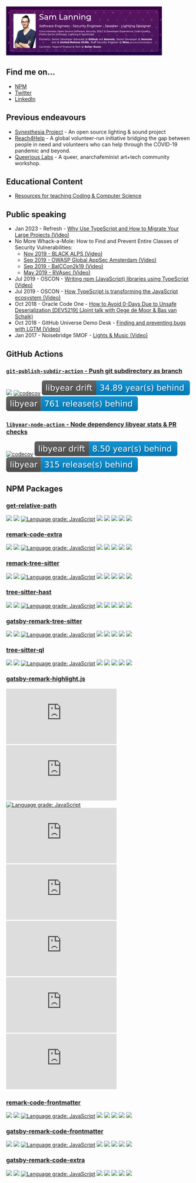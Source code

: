 ![](https://github.com/s0/s0/raw/main/header.svg)

## Find me on...

* [NPM](https://www.npmjs.com/~s0)
* [Twitter](https://twitter.com/samlanning)
* [LinkedIn](https://www.linkedin.com/in/smlanning/)

## Previous endeavours

* [Synesthesia Project](https://synesthesia-project.org/) -
  An open source lighting &amp; sound project
* [Reach4Help](https://reach4help.org/) -
  A global volunteer-run initiative bridging the gap between people in need and
  volunteers who can help through the COVID-19 pandemic and beyond.
* [Queerious Labs](https://queeriouslabs.com/) -
  A queer, anarchafeminist art+tech community workshop.

## Educational Content

* [Resources for teaching Coding & Computer Science](https://s0.github.io/teaching-resources/)

## Public speaking

* Jan 2023 - Refresh - [Why Use TypeScript and How to Migrate Your Large Projects (Video)](https://www.youtube.com/watch?v=pGKVVFnnaC0)
* No More Whack-a-Mole: How to Find and Prevent Entire Classes of Security
  Vulnerabilities:
  * [Nov 2019 - BLACK ALPS (Video)](https://www.youtube.com/watch?v=7pXvZsMRVig)
  * [Sep 2019 - OWASP Global AppSec Amsterdam (Video)](https://www.youtube.com/watch?v=1wbt1xM9jUc)
  * [Sep 2019 - BalCCon2k19 (Video)](https://www.youtube.com/watch?v=HMXa26xJE9Q)
  * [May 2019 - RVAsec (Video)](https://www.youtube.com/watch?v=IY7fL7Tkxxc)
* Jul 2019 - OSCON - [Writing npm (JavaScript) libraries using TypeScript (Video)](https://www.youtube.com/watch?v=m6Jr6w0W1xw)
* Jul 2019 - OSCON - [How TypeScript is transforming the JavaScript ecosystem (Video)](https://www.youtube.com/watch?v=b8AHUXxGas8)
* Oct 2018 - Oracle Code One - [How to Avoid 0-Days Due to Unsafe Deserialization [DEV5219] (Joint talk with Oege de Moor &amp; Bas van Schaik)](https://oracle.rainfocus.com/widget/oracle/oow18/catalogcodeone18?search=DEV5219)
* Oct 2018 - GitHub Universe Demo Desk - [Finding and preventing bugs with LGTM (Video)](https://www.youtube.com/watch?v=aXqUWZYlFzs)
* Jan 2017 - Noisebridge 5MOF - [Lights &amp; Music (Video)](https://www.youtube.com/watch?v=egsswPi8yio)

## GitHub Actions

### [`git-publish-subdir-action` - Push git subdirectory as branch](https://github.com/marketplace/actions/push-git-subdirectory-as-branch)

[![](https://github.com/s0/git-publish-subdir-action/workflows/Scheduled%20tests/badge.svg)](https://github.com/s0/git-publish-subdir-action/actions?workflow=Scheduled+tests) [![codecov](https://codecov.io/gh/s0/git-publish-subdir-action/branch/develop/graph/badge.svg)](https://codecov.io/gh/s0/git-publish-subdir-action) [![](https://raw.githubusercontent.com/s0/git-publish-subdir-action/gh-badges/drift.svg)](https://github.com/s0/libyear-node-action) [![](https://raw.githubusercontent.com/s0/git-publish-subdir-action/gh-badges/releases.svg)](https://github.com/s0/libyear-node-action)

### [`libyear-node-action` - Node dependency libyear stats & PR checks](https://github.com/marketplace/actions/node-dependency-libyear-stats-pr-checks)

[![codecov](https://codecov.io/gh/s0/libyear-node-action/branch/develop/graph/badge.svg)](https://codecov.io/gh/s0/libyear-node-action) [![](https://raw.githubusercontent.com/s0/libyear-node-action/badges/drift.svg)](https://github.com/s0/libyear-node-action) [![](https://raw.githubusercontent.com/s0/libyear-node-action/badges/releases.svg)](https://github.com/s0/libyear-node-action)

## NPM Packages

### [get-relative-path](https://github.com/s0/ts-util/tree/develop/get-relative-path)

![](https://badgen.net/npm/v/get-relative-path?icon=npm&label=) ![](https://img.shields.io/npm/types/get-relative-path) [![Language grade: JavaScript](https://img.shields.io/lgtm/grade/javascript/g/s0/ts-util.svg?logo=lgtm&logoWidth=18)](https://lgtm.com/projects/g/s0/ts-util/context:javascript) ![](https://badgen.net/npm/dt/get-relative-path?icon=npm) ![](https://badgen.net/npm/dm/get-relative-path?icon=npm) ![](https://badgen.net/github/open-prs/s0/ts-util?icon=github) ![](https://badgen.net/github/open-issues/s0/ts-util?icon=github) ![](https://badgen.net/github/stars/s0/ts-util?icon=github)

### [remark-code-extra](https://github.com/s0/remark-code-extra)

![](https://badgen.net/npm/v/remark-code-extra?icon=npm&label=) ![](https://img.shields.io/npm/types/remark-code-extra) [![Language grade: JavaScript](https://img.shields.io/lgtm/grade/javascript/g/s0/remark-code-extra.svg?logo=lgtm&logoWidth=18)](https://lgtm.com/projects/g/s0/remark-code-extra/context:javascript) ![](https://badgen.net/npm/dt/remark-code-extra?icon=npm) ![](https://badgen.net/npm/dm/remark-code-extra?icon=npm) ![](https://badgen.net/github/open-prs/s0/remark-code-extra?icon=github) ![](https://badgen.net/github/open-issues/s0/remark-code-extra?icon=github) ![](https://badgen.net/github/stars/s0/remark-code-extra?icon=github)

### [remark-tree-sitter](https://github.com/s0/remark-tree-sitter)

![](https://badgen.net/npm/v/remark-tree-sitter?icon=npm&label=) ![](https://img.shields.io/npm/types/remark-tree-sitter) [![Language grade: JavaScript](https://img.shields.io/lgtm/grade/javascript/g/s0/remark-tree-sitter.svg?logo=lgtm&logoWidth=18)](https://lgtm.com/projects/g/s0/remark-tree-sitter/context:javascript) ![](https://badgen.net/npm/dt/remark-tree-sitter?icon=npm) ![](https://badgen.net/npm/dm/remark-tree-sitter?icon=npm) ![](https://badgen.net/github/open-prs/s0/remark-tree-sitter?icon=github) ![](https://badgen.net/github/open-issues/s0/remark-tree-sitter?icon=github) ![](https://badgen.net/github/stars/s0/remark-tree-sitter?icon=github)

### [tree-sitter-hast](https://github.com/s0/tree-sitter-hast)

![](https://badgen.net/npm/v/tree-sitter-hast?icon=npm&label=) ![](https://img.shields.io/npm/types/tree-sitter-hast) [![Language grade: JavaScript](https://img.shields.io/lgtm/grade/javascript/g/s0/tree-sitter-hast.svg?logo=lgtm&logoWidth=18)](https://lgtm.com/projects/g/s0/tree-sitter-hast/context:javascript) ![](https://badgen.net/npm/dt/tree-sitter-hast?icon=npm) ![](https://badgen.net/npm/dm/tree-sitter-hast?icon=npm) ![](https://badgen.net/github/open-prs/s0/tree-sitter-hast?icon=github) ![](https://badgen.net/github/open-issues/s0/tree-sitter-hast?icon=github) ![](https://badgen.net/github/stars/s0/tree-sitter-hast?icon=github)

### [gatsby-remark-tree-sitter](https://github.com/s0/gatsby-remark-tree-sitter)

![](https://badgen.net/npm/v/gatsby-remark-tree-sitter?icon=npm&label=) ![](https://img.shields.io/npm/types/gatsby-remark-tree-sitter) [![Language grade: JavaScript](https://img.shields.io/lgtm/grade/javascript/g/s0/gatsby-remark-tree-sitter.svg?logo=lgtm&logoWidth=18)](https://lgtm.com/projects/g/s0/gatsby-remark-tree-sitter/context:javascript) ![](https://badgen.net/npm/dt/gatsby-remark-tree-sitter?icon=npm) ![](https://badgen.net/npm/dm/gatsby-remark-tree-sitter?icon=npm) ![](https://badgen.net/github/open-prs/s0/gatsby-remark-tree-sitter?icon=github) ![](https://badgen.net/github/open-issues/s0/gatsby-remark-tree-sitter?icon=github) ![](https://badgen.net/github/stars/s0/gatsby-remark-tree-sitter?icon=github)

### [tree-sitter-ql](https://github.com/s0/tree-sitter-ql)

![](https://badgen.net/npm/v/tree-sitter-ql?icon=npm&label=) ![](https://img.shields.io/npm/types/tree-sitter-ql) [![Language grade: JavaScript](https://img.shields.io/lgtm/grade/javascript/g/s0/tree-sitter-ql.svg?logo=lgtm&logoWidth=18)](https://lgtm.com/projects/g/s0/tree-sitter-ql/context:javascript) ![](https://badgen.net/npm/dt/tree-sitter-ql?icon=npm) ![](https://badgen.net/npm/dm/tree-sitter-ql?icon=npm) ![](https://badgen.net/github/open-prs/s0/tree-sitter-ql?icon=github) ![](https://badgen.net/github/open-issues/s0/tree-sitter-ql?icon=github) ![](https://badgen.net/github/stars/s0/tree-sitter-ql?icon=github)

### [gatsby-remark-highlight.js](https://github.com/s0/gatsby-remark-highlight.js)

![](https://badgen.net/npm/v/gatsby-remark-highlight.js?icon=npm&label=) ![](https://img.shields.io/npm/types/gatsby-remark-highlight.js) [![Language grade: JavaScript](https://img.shields.io/lgtm/grade/javascript/g/s0/gatsby-remark-highlight.js.svg?logo=lgtm&logoWidth=18)](https://lgtm.com/projects/g/s0/gatsby-remark-highlight.js/context:javascript) ![](https://badgen.net/npm/dt/gatsby-remark-highlight.js?icon=npm) ![](https://badgen.net/npm/dm/gatsby-remark-highlight.js?icon=npm) ![](https://badgen.net/github/open-prs/s0/gatsby-remark-highlight.js?icon=github) ![](https://badgen.net/github/open-issues/s0/gatsby-remark-highlight.js?icon=github) ![](https://badgen.net/github/stars/s0/gatsby-remark-highlight.js?icon=github)

### [remark-code-frontmatter](https://github.com/s0/remark-code-frontmatter)

![](https://badgen.net/npm/v/remark-code-frontmatter?icon=npm&label=) ![](https://img.shields.io/npm/types/remark-code-frontmatter) [![Language grade: JavaScript](https://img.shields.io/lgtm/grade/javascript/g/s0/remark-code-frontmatter.svg?logo=lgtm&logoWidth=18)](https://lgtm.com/projects/g/s0/remark-code-frontmatter/context:javascript) ![](https://badgen.net/npm/dt/remark-code-frontmatter?icon=npm) ![](https://badgen.net/npm/dm/remark-code-frontmatter?icon=npm) ![](https://badgen.net/github/open-prs/s0/remark-code-frontmatter?icon=github) ![](https://badgen.net/github/open-issues/s0/remark-code-frontmatter?icon=github) ![](https://badgen.net/github/stars/s0/remark-code-frontmatter?icon=github)

### [gatsby-remark-code-frontmatter](https://github.com/s0/gatsby-remark-code-frontmatter)

![](https://badgen.net/npm/v/gatsby-remark-code-frontmatter?icon=npm&label=) ![](https://img.shields.io/npm/types/gatsby-remark-code-frontmatter) [![Language grade: JavaScript](https://img.shields.io/lgtm/grade/javascript/g/s0/gatsby-remark-code-frontmatter.svg?logo=lgtm&logoWidth=18)](https://lgtm.com/projects/g/s0/gatsby-remark-code-frontmatter/context:javascript) ![](https://badgen.net/npm/dt/gatsby-remark-code-frontmatter?icon=npm) ![](https://badgen.net/npm/dm/gatsby-remark-code-frontmatter?icon=npm) ![](https://badgen.net/github/open-prs/s0/gatsby-remark-code-frontmatter?icon=github) ![](https://badgen.net/github/open-issues/s0/gatsby-remark-code-frontmatter?icon=github) ![](https://badgen.net/github/stars/s0/gatsby-remark-code-frontmatter?icon=github)

### [gatsby-remark-code-extra](https://github.com/s0/gatsby-remark-code-extra)

![](https://badgen.net/npm/v/gatsby-remark-code-extra?icon=npm&label=) ![](https://img.shields.io/npm/types/gatsby-remark-code-extra) [![Language grade: JavaScript](https://img.shields.io/lgtm/grade/javascript/g/s0/gatsby-remark-code-extra.svg?logo=lgtm&logoWidth=18)](https://lgtm.com/projects/g/s0/gatsby-remark-code-extra/context:javascript) ![](https://badgen.net/npm/dt/gatsby-remark-code-extra?icon=npm) ![](https://badgen.net/npm/dm/gatsby-remark-code-extra?icon=npm) ![](https://badgen.net/github/open-prs/s0/gatsby-remark-code-extra?icon=github) ![](https://badgen.net/github/open-issues/s0/gatsby-remark-code-extra?icon=github) ![](https://badgen.net/github/stars/s0/gatsby-remark-code-extra?icon=github)
